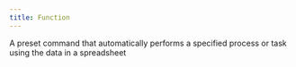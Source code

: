 ```yaml
---
title: Function
---
```

A preset command that automatically performs a specified process or task using
the data in a spreadsheet